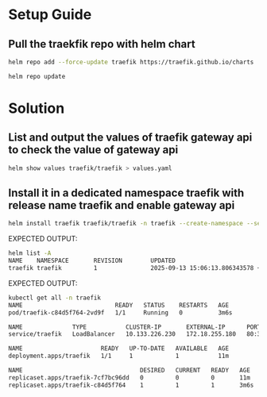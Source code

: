# Setup Guide

## Pull the traekfik repo with helm chart

```bash
helm repo add --force-update traefik https://traefik.github.io/charts

helm repo update
```

# Solution

## List and output the values of traefik gateway api to check the value of gateway api

```bash
helm show values traefik/traefik > values.yaml
```

## Install it in a dedicated namespace traefik with release name traefik and enable gateway api

```bash
helm install traefik traefik/traefik -n traefik --create-namespace --set providers.kubernetesGateway.enabled=true
```
EXPECTED OUTPUT:
```bash
helm list -A
NAME    NAMESPACE       REVISION        UPDATED                                 STATUS          CHART           APP VERSION
traefik traefik         1               2025-09-13 15:06:13.806343578 +0700 +07 deployed        traefik-37.1.1  v3.5.2 
```

EXPECTED OUTPUT:
```bash
kubectl get all -n traefik
NAME                          READY   STATUS    RESTARTS   AGE
pod/traefik-c84d5f764-2vd9f   1/1     Running   0          3m6s

NAME              TYPE           CLUSTER-IP       EXTERNAL-IP      PORT(S)                      AGE
service/traefik   LoadBalancer   10.133.226.230   172.18.255.180   80:30185/TCP,443:31451/TCP   11m

NAME                      READY   UP-TO-DATE   AVAILABLE   AGE
deployment.apps/traefik   1/1     1            1           11m

NAME                                 DESIRED   CURRENT   READY   AGE
replicaset.apps/traefik-7cf7bc96dd   0         0         0       11m
replicaset.apps/traefik-c84d5f764    1         1         1       3m6s
```
